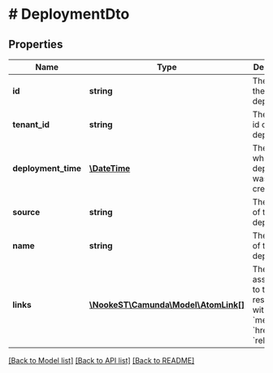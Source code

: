 # # DeploymentDto

## Properties

Name | Type | Description | Notes
------------ | ------------- | ------------- | -------------
**id** | **string** | The id of the deployment. | [optional]
**tenant_id** | **string** | The tenant id of the deployment. | [optional]
**deployment_time** | [**\DateTime**](\DateTime.md) | The time when the deployment was created. | [optional]
**source** | **string** | The source of the deployment. | [optional]
**name** | **string** | The name of the deployment. | [optional]
**links** | [**\NookeST\Camunda\Model\AtomLink[]**](AtomLink.md) | The links associated to this resource, with &#x60;method&#x60;, &#x60;href&#x60; and &#x60;rel&#x60;. | [optional]

[[Back to Model list]](../../README.md#models) [[Back to API list]](../../README.md#endpoints) [[Back to README]](../../README.md)
